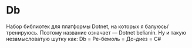 # Db
Набор библиотек для платформы Dotnet, на которых я балуюсь/тренируюсь. Поэтому название означает — Dotnet belianin.
Ну и такую незамысловатую шутку как: Db = Ре-бемоль = До-диез = С#
